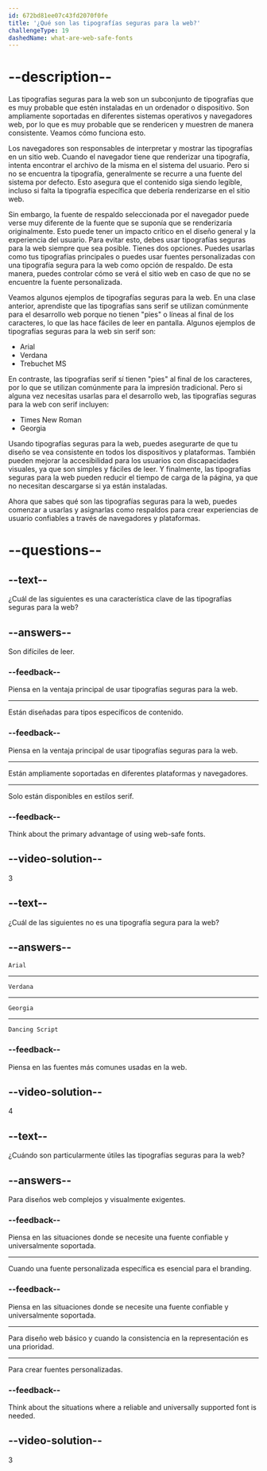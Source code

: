 ```yaml
---
id: 672bd81ee07c43fd2070f0fe
title: '¿Qué son las tipografías seguras para la web?'
challengeType: 19
dashedName: what-are-web-safe-fonts
---
```


# --description--

Las tipografías seguras para la web son un subconjunto de tipografías que es muy probable que estén instaladas en un ordenador o dispositivo. Son ampliamente soportadas en diferentes sistemas operativos y navegadores web, por lo que es muy probable que se rendericen y muestren de manera consistente. Veamos cómo funciona esto.

Los navegadores son responsables de interpretar y mostrar las tipografías en un sitio web. Cuando el navegador tiene que renderizar una tipografía, intenta encontrar el archivo de la misma en el sistema del usuario. Pero si no se encuentra la tipografía, generalmente se recurre a una fuente del sistema por defecto. Esto asegura que el contenido siga siendo legible, incluso si falta la tipografía específica que debería renderizarse en el sitio web.

Sin embargo, la fuente de respaldo seleccionada por el navegador puede verse muy diferente de la fuente que se suponía que se renderizaría originalmente. Esto puede tener un impacto crítico en el diseño general y la experiencia del usuario. Para evitar esto, debes usar tipografías seguras para la web siempre que sea posible. Tienes dos opciones. Puedes usarlas como tus tipografías principales o puedes usar fuentes personalizadas con una tipografía segura para la web como opción de respaldo. De esta manera, puedes controlar cómo se verá el sitio web en caso de que no se encuentre la fuente personalizada.

Veamos algunos ejemplos de tipografías seguras para la web. En una clase anterior, aprendiste que las tipografías sans serif se utilizan comúnmente para el desarrollo web porque no tienen "pies" o líneas al final de los caracteres, lo que las hace fáciles de leer en pantalla. Algunos ejemplos de tipografías seguras para la web sin serif son:

- Arial
- Verdana
- Trebuchet MS

En contraste, las tipografías serif sí tienen "pies" al final de los caracteres, por lo que se utilizan comúnmente para la impresión tradicional. Pero si alguna vez necesitas usarlas para el desarrollo web, las tipografías seguras para la web con serif incluyen:

- Times New Roman
- Georgia

Usando tipografías seguras para la web, puedes asegurarte de que tu diseño se vea consistente en todos los dispositivos y plataformas. También pueden mejorar la accesibilidad para los usuarios con discapacidades visuales, ya que son simples y fáciles de leer. Y finalmente, las tipografías seguras para la web pueden reducir el tiempo de carga de la página, ya que no necesitan descargarse si ya están instaladas.

Ahora que sabes qué son las tipografías seguras para la web, puedes comenzar a usarlas y asignarlas como respaldos para crear experiencias de usuario confiables a través de navegadores y plataformas.

# --questions--

## --text--

¿Cuál de las siguientes es una característica clave de las tipografías seguras para la web?

## --answers--

Son difíciles de leer.

### --feedback--

Piensa en la ventaja principal de usar tipografías seguras para la web.

---

Están diseñadas para tipos específicos de contenido.

### --feedback--

Piensa en la ventaja principal de usar tipografías seguras para la web.

---

Están ampliamente soportadas en diferentes plataformas y navegadores.

---

Solo están disponibles en estilos serif.

### --feedback--

Think about the primary advantage of using web-safe fonts.

## --video-solution--

3

## --text--

¿Cuál de las siguientes no es una tipografía segura para la web?

## --answers--

`Arial`

---

`Verdana`

---

`Georgia`

---

`Dancing Script`

### --feedback--

Piensa en las fuentes más comunes usadas en la web.

## --video-solution--

4

## --text--

¿Cuándo son particularmente útiles las tipografías seguras para la web?

## --answers--

Para diseños web complejos y visualmente exigentes.

### --feedback--

Piensa en las situaciones donde se necesite una fuente confiable y universalmente soportada.

---

Cuando una fuente personalizada específica es esencial para el branding.

### --feedback--

Piensa en las situaciones donde se necesite una fuente confiable y universalmente soportada.

---

Para diseño web básico y cuando la consistencia en la representación es una prioridad.

---

Para crear fuentes personalizadas.

### --feedback--

Think about the situations where a reliable and universally supported font is needed.

## --video-solution--

3
